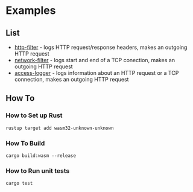 # Examples

## List

* [http-filter](./http-filter) - logs HTTP request/response headers, makes an outgoing HTTP request
* [network-filter](./network-filter/) - logs start and end of a TCP conection, makes an outgoing HTTP request
* [access-logger](./access-logger) - logs information about an HTTP request or a TCP connection, makes an outgoing HTTP request

## How To

### How to Set up Rust

```shell
rustup target add wasm32-unknown-unknown
```

### How To Build

```shell
cargo build:wasm --release
```

### How to Run unit tests

```shell
cargo test
```
